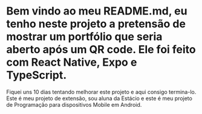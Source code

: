 # Bem vindo ao meu README.md, eu tenho neste projeto a pretensão de mostrar um portfólio que seria aberto após um QR code. Ele foi feito com React Native, Expo e TypeScript.
Fiquei uns 10 dias tentando melhorar este projeto e aqui consigo termina-lo. 
Este é meu projeto de extensão, sou aluna da Estácio e este é meu projeto de Programação para dispositivos Mobile em Android.

